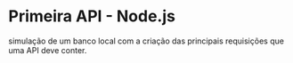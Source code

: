 # Primeira API - Node.js
simulação de um banco local com a criação das principais requisições que uma API deve conter.
